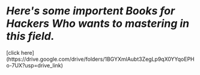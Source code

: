 <h1><i>Here's some importent Books for Hackers Who wants to mastering in this field.</i></h1>
[click here](https://drive.google.com/drive/folders/1BGYXmlAubt3ZegLp9qX0YYqoEPHo-7UX?usp=drive_link)
